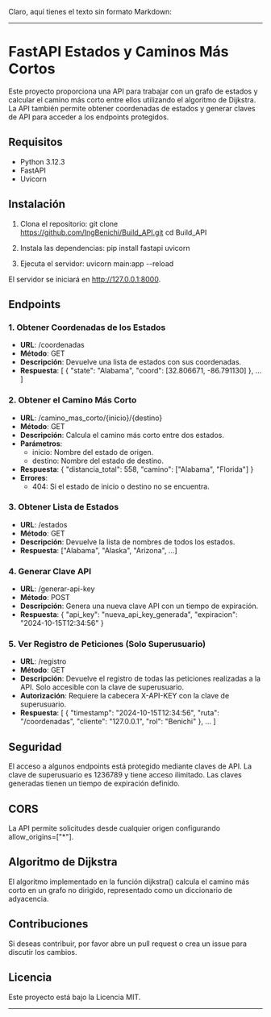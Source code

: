 Claro, aquí tienes el texto sin formato Markdown:

---

# FastAPI Estados y Caminos Más Cortos

Este proyecto proporciona una API para trabajar con un grafo de estados y calcular el camino más corto entre ellos utilizando el algoritmo de Dijkstra. La API también permite obtener coordenadas de estados y generar claves de API para acceder a los endpoints protegidos.

## Requisitos

- Python 3.12.3
- FastAPI
- Uvicorn

## Instalación

1. Clona el repositorio:
   git clone https://github.com/IngBenichi/Build_API.git
   cd Build_API

2. Instala las dependencias:
   pip install fastapi uvicorn

3. Ejecuta el servidor:
   uvicorn main:app --reload

El servidor se iniciará en http://127.0.0.1:8000.

## Endpoints

### 1. Obtener Coordenadas de los Estados

- **URL**: /coordenadas
- **Método**: GET
- **Descripción**: Devuelve una lista de estados con sus coordenadas.
- **Respuesta**:
  [
    {
      "state": "Alabama",
      "coord": [32.806671, -86.791130]
    },
    ...
  ]

### 2. Obtener el Camino Más Corto

- **URL**: /camino_mas_corto/{inicio}/{destino}
- **Método**: GET
- **Descripción**: Calcula el camino más corto entre dos estados.
- **Parámetros**:
  - inicio: Nombre del estado de origen.
  - destino: Nombre del estado de destino.
- **Respuesta**:
  {
    "distancia_total": 558,
    "camino": ["Alabama", "Florida"]
  }
- **Errores**:
  - 404: Si el estado de inicio o destino no se encuentra.

### 3. Obtener Lista de Estados

- **URL**: /estados
- **Método**: GET
- **Descripción**: Devuelve la lista de nombres de todos los estados.
- **Respuesta**:
  ["Alabama", "Alaska", "Arizona", ...]

### 4. Generar Clave API

- **URL**: /generar-api-key
- **Método**: POST
- **Descripción**: Genera una nueva clave API con un tiempo de expiración.
- **Respuesta**:
  {
    "api_key": "nueva_api_key_generada",
    "expiracion": "2024-10-15T12:34:56"
  }

### 5. Ver Registro de Peticiones (Solo Superusuario)

- **URL**: /registro
- **Método**: GET
- **Descripción**: Devuelve el registro de todas las peticiones realizadas a la API. Solo accesible con la clave de superusuario.
- **Autorización**: Requiere la cabecera X-API-KEY con la clave de superusuario.
- **Respuesta**:
  [
    {
      "timestamp": "2024-10-15T12:34:56",
      "ruta": "/coordenadas",
      "cliente": "127.0.0.1",
      "rol": "Benichi"
    },
    ...
  ]

## Seguridad

El acceso a algunos endpoints está protegido mediante claves de API. La clave de superusuario es 1236789 y tiene acceso ilimitado. Las claves generadas tienen un tiempo de expiración definido.

## CORS

La API permite solicitudes desde cualquier origen configurando allow_origins=["*"].

## Algoritmo de Dijkstra

El algoritmo implementado en la función dijkstra() calcula el camino más corto en un grafo no dirigido, representado como un diccionario de adyacencia.

## Contribuciones

Si deseas contribuir, por favor abre un pull request o crea un issue para discutir los cambios.

## Licencia

Este proyecto está bajo la Licencia MIT.

--- 
